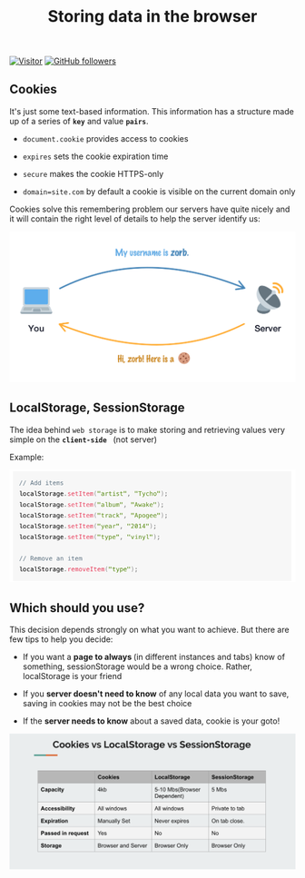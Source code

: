 <h1 align="center">
<br>
  <br>
    <br>
    Storing data in the browser
  <br><br>
</h1>
 

[![Visitor](https://visitor-badge.laobi.icu/badge?page_id=clarethe)](https://github.com/clarethe) [![GitHub followers](https://img.shields.io/github/followers/clarethe.svg?style=social&label=Follow)](https://github.com/clarethe?tab=followers)
 
## Cookies

It's just some text-based information. This information has a structure made up of a series of  **`key`** and value **`pairs`**.


- ```document.cookie``` provides access to cookies

- ```expires```  sets the cookie expiration time

- ```secure```  makes the cookie HTTPS-only

- ```domain=site.com```   by default a cookie is visible on the current domain only

Cookies solve this remembering problem our servers have quite nicely and it will contain the right level of details to help the server identify us:


<img src="./images/cookie-server.png" width="600"/> 

## LocalStorage, SessionStorage  

The idea behind ```web storage``` is to make storing and retrieving values very simple on the  **`client-side `** (not server)

<p>Example:</p>
<img src="./images/local-storage-example.png" width="600"/> 

## Which should you use? 
This decision depends strongly on what you want to achieve. But there are few tips to help you decide:

- If you want a <b> page to always </b> (in different instances and tabs) know of something, 
  sessionStorage would be a wrong choice. Rather, localStorage is your friend
  <br>
- If you <b>server doesn't need to know</b> of any local data you want to save, 
  saving in cookies may not be the best choice
  
- If the <b>server needs to know</b> about a saved data, cookie is your goto!

<img src="./images/table-storage-browser.png" width="600"/> 